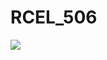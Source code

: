 # RCEL_506

<img src="https://www.perforce.com/sites/default/files/image/2018-08/image-blog-managing-projects-across-git-repositories.jpg">
